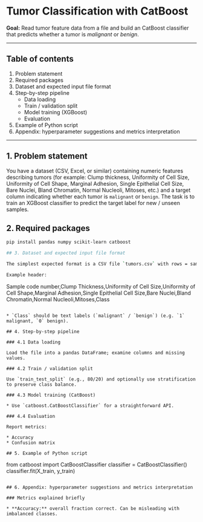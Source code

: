 # Tumor Classification with CatBoost

**Goal:** Read tumor feature data from a file and build an CatBoost classifier that predicts whether a tumor is *malignant* or *benign*.

---

## Table of contents

1. Problem statement
2. Required packages
3. Dataset and expected input file format
4. Step-by-step pipeline
   * Data loading
   * Train / validation split
   * Model training (XGBoost)
   * Evaluation
5. Example of Python script
6. Appendix: hyperparameter suggestions and metrics interpretation

---

## 1. Problem statement

You have a dataset (CSV, Excel, or similar) containing numeric features describing tumors (for example: Clump thickness,	Uniformity of Cell Size,	Uniformity of Cell Shape,	Marginal Adhesion,	Single Epithelial Cell Size,	Bare Nuclei, Bland Chromatin,	Normal Nucleoli,	Mitoses, etc.) and a target column indicating whether each tumor is `malignant` or `benign`. The task is to train an XGBoost classifier to predict the target label for new / unseen samples.

## 2. Required packages

```bash
pip install pandas numpy scikit-learn catboost

## 3. Dataset and expected input file format

The simplest expected format is a CSV file `tumors.csv` with rows = samples and columns = feature\_1, feature\_2, ..., feature\_n, target.

Example header:

```
Sample code number,Clump Thickness,Uniformity of Cell Size,Uniformity of Cell Shape,Marginal Adhesion,Single Epithelial Cell Size,Bare Nuclei,Bland Chromatin,Normal Nucleoli,Mitoses,Class
```

* `Class` should be text labels (`malignant` / `benign`) (e.g. `1` malignant, `0` benign). 

## 4. Step-by-step pipeline

### 4.1 Data loading

Load the file into a pandas DataFrame; examine columns and missing values.

### 4.2 Train / validation split

Use `train_test_split` (e.g., 80/20) and optionally use stratification to preserve class balance.

### 4.3 Model training (CatBoost)

* Use `catboost.CatBoostClassifier` for a straightforward API.

### 4.4 Evaluation

Report metrics:

* Accuracy
* Confusion matrix

## 5. Example of Python script
```
from catboost import CatBoostClassifier
classifier = CatBoostClassifier()
classifier.fit(X_train, y_train)
```

## 6. Appendix: hyperparameter suggestions and metrics interpretation

### Metrics explained briefly

* **Accuracy:** overall fraction correct. Can be misleading with imbalanced classes.
